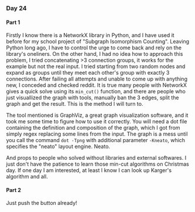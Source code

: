 ### Day 24


#### Part 1

Firstly I know there is a NetworkX library in Python, and I have used it before for my school project of "Subgraph Isomorphism Counting". Leaving Python long ago, I have to control the urge to come back and rely on the library's oneliners. On the other hand, I had no idea how to approach this problem, I tried concatenating \>3 connection groups, it works for the example but not the real input. I tried starting from two random nodes and expand as groups until they meet each other's group with exactly 3 connections. After failing all attempts and unable to come up with anything new, I conceded and checked reddit. It is true many people with NetworkX gives a quick solve using its `min_cut()` function, and there are people who just visuallized the graph with tools, manually ban the 3 edges, split the graph and get the result. This is the method I will turn to.

The tool mentioned is GraphViz, a great graph visualization software, and it took me some time to figure how to use it correctly. You will need a dot file containing the definition and composition of the graph, which I got from simply regex replacing some lines from the input. The graph is a mess until you call the command `dot -Tpng` with additional parameter `-Kneato`, which specifies the "neato" layout engine. Neato.

And props to people who solved without libraries and external softwares. I just don't have the patience to learn those min-cut algorithms on Christmas day. If one day I am interested, at least I know I can look up Karger's algorithm and all.

#### Part 2

Just push the button already!
